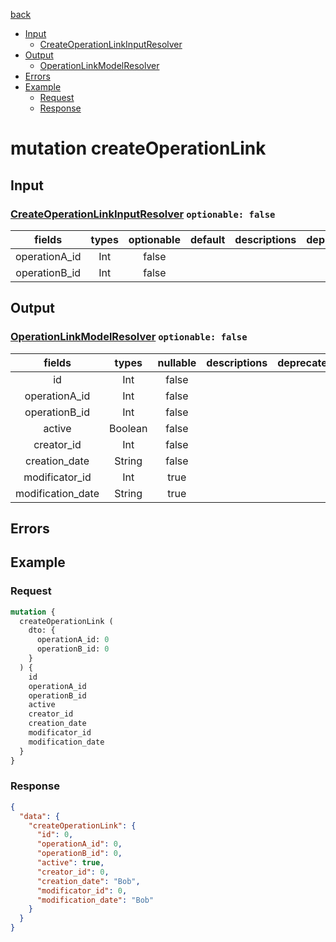 [back](../tableOfContent.md)
* [Input](#input)
  * [CreateOperationLinkInputResolver](#createoperationlinkinputresolver-optionable-false)
* [Output](#output)
  * [OperationLinkModelResolver](#operationlinkmodelresolver-optionable-false)
* [Errors](#errors)
* [Example](#example)
  * [Request](#request)
  * [Response](#response)

# mutation createOperationLink
 
## Input
### [CreateOperationLinkInputResolver](../assets/inputs/createoperationlinkinputresolver.md) `optionable: false`
| fields |types |optionable |default |descriptions |deprecated |
| :----:  |:---:  |:--------:  |:-----:  |:----------:  |:--------:  |
| operationA_id |Int |false | | | |
| operationB_id |Int |false | | | 

## Output
### [OperationLinkModelResolver](../assets/types/operationlinkmodelresolver.md) `optionable: false`
| fields |types |nullable |descriptions |deprecated |
| :----:  |:---:  |:--------:  |:----------:  |:--------:  |
| id |Int |false | | |
| operationA_id |Int |false | | |
| operationB_id |Int |false | | |
| active |Boolean |false | | |
| creator_id |Int |false | | |
| creation_date |String |false | | |
| modificator_id |Int |true | | |
| modification_date |String |true | | 

## Errors
## Example
### Request
```graphql
mutation {
  createOperationLink (
    dto: {
      operationA_id: 0
      operationB_id: 0
    }
  ) {
    id
    operationA_id
    operationB_id
    active
    creator_id
    creation_date
    modificator_id
    modification_date
  }
}
```
### Response
```json
{
  "data": {
    "createOperationLink": {
      "id": 0,
      "operationA_id": 0,
      "operationB_id": 0,
      "active": true,
      "creator_id": 0,
      "creation_date": "Bob",
      "modificator_id": 0,
      "modification_date": "Bob"
    }
  }
}
```